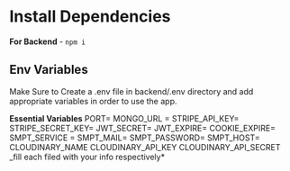 # Install Dependencies

**For Backend** - `npm i`


## Env Variables

Make Sure to Create a .env file in backend/.env directory and add appropriate variables in order to use the app.

**Essential Variables**
PORT=
MONGO_URL =
STRIPE_API_KEY=
STRIPE_SECRET_KEY=
JWT_SECRET=
JWT_EXPIRE=
COOKIE_EXPIRE=
SMPT_SERVICE =
SMPT_MAIL=
SMPT_PASSWORD=
SMPT_HOST=
CLOUDINARY_NAME
CLOUDINARY_API_KEY
CLOUDINARY_API_SECRET
\_fill each filed with your info respectively\*
